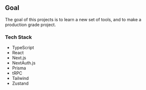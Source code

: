 ## Goal
The goal of this projects is to learn a new set of tools, and to make a production grade project.

### Tech Stack
- TypeScript
- React
- Next.js
- NextAuth.js
- Prisma
- tRPC
- Tailwind
- Zustand
